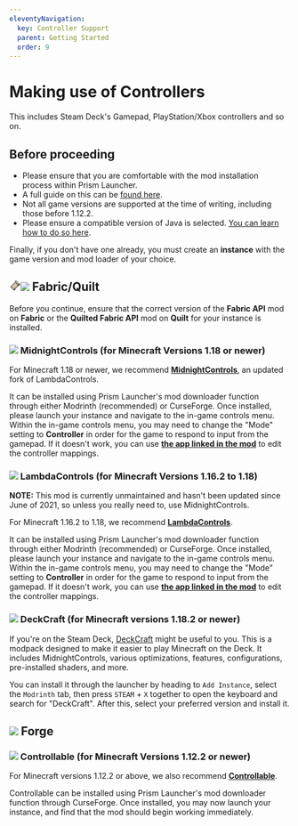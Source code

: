 ```yaml
---
eleventyNavigation:
  key: Controller Support
  parent: Getting Started
  order: 9
---
```


# Making use of Controllers

This includes Steam Deck's Gamepad, PlayStation/Xbox controllers and so on.

## Before proceeding

* Please ensure that you are comfortable with the mod installation process within Prism Launcher.
* A full guide on this can be [found here](../download-mods/).
* Not all game versions are supported at the time of writing, including those before 1.12.2.
* Please ensure a compatible version of Java is selected. [You can learn how to do so here](../installing-java/).

Finally, if you don't have one already, you must create an **instance** with the game version and mod loader of your choice.

## <img src="https://raw.githubusercontent.com/FabricMC/community/main/media/unascribed/png/fabric.png" height="20"><img src="https://raw.githubusercontent.com/QuiltMC/art/master/brand/svg/quilt_logo_dark.svg" height="20"> Fabric/Quilt

Before you continue, ensure that the correct version of the **Fabric API** mod on **Fabric** or the **Quilted Fabric API** mod on **Quilt** for your instance is installed.

### <img src="https://cdn-raw.modrinth.com/data/bXX9h73M/icon.svg" height="20">  MidnightControls (for Minecraft Versions 1.18 or newer)

For Minecraft 1.18 or newer, we recommend [**MidnightControls**](https://modrinth.com/mod/midnightcontrols), an updated fork of LambdaControls.

It can be installed using Prism Launcher's mod downloader function through either Modrinth (recommended) or CurseForge. Once installed, please launch your instance and navigate to the in-game controls menu. Within the in-game controls menu, you may need to change the "Mode" setting to **Controller** in order for the game to respond to input from the gamepad. If it doesn't work, you can use [**the app linked in the mod**](https://generalarcade.com/gamepadtool/) to edit the controller mappings.

### <img src="https://cdn-raw.modrinth.com/data/W1D3UXEc/icon.png" height="20">  LambdaControls (for Minecraft Versions 1.16.2 to 1.18)

**NOTE:** This mod is currently unmaintained and hasn't been updated since June of 2021, so unless you really need to, use MidnightControls.

For Minecraft 1.16.2 to 1.18, we recommend [**LambdaControls**](https://modrinth.com/mod/lambdacontrols).

It can be installed using Prism Launcher's mod downloader function through either Modrinth (recommended) or CurseForge. Once installed, please launch your instance and navigate to the in-game controls menu. Within the in-game controls menu, you may need to change the "Mode" setting to **Controller** in order for the game to respond to input from the gamepad. If it doesn't work, you can use [**the app linked in the mod**](https://generalarcade.com/gamepadtool/) to edit the controller mappings.

### <img src="https://raw.githubusercontent.com/intergrav/Branding/main/deckcraft/mark/mark_svg.svg" height="20"> DeckCraft (for Minecraft versions 1.18.2 or newer)

If you're on the Steam Deck, [DeckCraft](https://modrinth.com/project/deckcraft) might be useful to you. This is a modpack designed to make it easier to play Minecraft on the Deck. It includes MidnightControls, various optimizations, features, configurations, pre-installed shaders, and more.

You can install it through the launcher by heading to `Add Instance`, select the `Modrinth` tab, then press `STEAM` + `X` together to open the keyboard and search for "DeckCraft". After this, select your preferred version and install it.

## <img src="https://avatars0.githubusercontent.com/u/1390178?s=400&v=4" height="20"> Forge

### <img src="https://raw.githubusercontent.com/MrCrayfish/Controllable/6caef1a4ac113e5c6ac1d1abde0f0cabc3e6ad97/src/main/resources/controllable_icon.png" height="20">  Controllable (for Minecraft Versions 1.12.2 or newer)

For Minecraft versions 1.12.2 or above, we also recommend [**Controllable**](https://www.curseforge.com/minecraft/mc-mods/controllable).

Controllable can be installed using Prism Launcher's mod downloader function through CurseForge. Once installed, you may now launch your instance, and find that the mod should begin working immediately.

